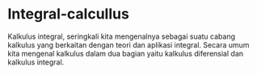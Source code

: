 # Integral-calcullus
Kalkulus integral, seringkali kita mengenalnya sebagai suatu cabang kalkulus yang berkaitan dengan teori dan aplikasi integral. Secara umum kita mengenal kalkulus dalam dua bagian yaitu kalkulus diferensial dan kalkulus integral.
